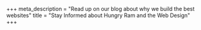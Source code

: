 +++
meta_description = "Read up on our blog about why we build the best websites"
title = "Stay Informed about Hungry Ram and the Web Design"
+++